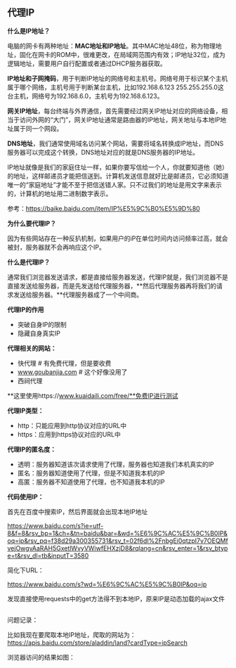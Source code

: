 ## 代理IP

**什么是IP地址？**

电脑的网卡有两种地址：**MAC地址和IP地址**。其中MAC地址48位，称为物理地址，固化在网卡的ROM中，很难更改，在局域网范围内有效；IP地址32位，成为逻辑地址，需要用户自行配置或者通过DHCP服务器获取。

**IP地址和子网掩码**，用于判断IP地址的网络号和主机号。网络号用于标识某个主机属于哪个网络，主机号用于判断某台主机，比如192.168.6.123 255.255.255.0这台主机，网络号为192.168.6.0，主机号为192.168.6.123。

**网关IP地址**，每台终端与外界通信，首先需要经过网关IP地址对应的网络设备，相当于访问外网的“大门”，网关IP地址通常是路由器的IP地址，网关地址与本地IP地址属于同一个网段。

**DNS地址**，我们通常使用域名访问某个网站，需要将域名转换成IP地址，而DNS服务器可以完成这个转换，DNS地址对应的就是DNS服务器的IP地址。

IP地址就像是我们的家庭住址一样，如果你要写信给一个人，你就要知道他（她）的地址，这样邮递员才能把信送到。计算机发送信息就好比是邮递员，它必须知道唯一的“家庭地址”才能不至于把信送错人家。只不过我们的地址是用文字来表示的，计算机的地址用二进制数字表示。

参考：https://baike.baidu.com/item/IP%E5%9C%B0%E5%9D%80

**为什么要代理IP？**

因为有些网站存在一种反扒机制，如果用户的iP在单位时间内访问频率过高，就会被封，服务器就不会再响应这个IP。

**什么是代理IP？**

通常我们浏览器发送请求，都是直接给服务器发送，代理IP就是，我们浏览器不是直接发送给服务器，而是先发送给代理服务器，**然后代理服务器再将我们的请求发送给服务器。**代理服务器成了一个中间商。

**代理IP的作用**

- 突破自身IP的限制
- 隐藏自身真实IP

**代理相关的网站：**

- 快代理 # 有免费代理，但是要收费
- www.goubanjia.com # 这个好像没用了
- 西祠代理

**这里使用https://www.kuaidaili.com/free/**免费IP进行测试

**代理IP类型：**

- http：只能应用到http协议对应的URL中
- https：应用到https协议对应的URL中

**代理IP的匿名度：**

- 透明：服务器知道该次请求使用了代理，服务器也知道我们本机真实的IP
- 匿名：服务器知道使用了代理，但是不知道我本机的IP
- 高匿：服务器不知道使用了代理，也不知道我本机的IP

**代码使用IP：**

首先在百度中搜索IP，然后界面就会出现本地IP地址

https://www.baidu.com/s?ie=utf-8&f=8&rsv_bp=1&ch=&tn=baidu&bar=&wd=%E6%9C%AC%E5%9C%B0IP&oq=ip&rsv_pq=f38d29a300355731&rsv_t=02f6dI%2FnbgEi0qtzpI7v7OEQMfvejOwgvAaRAH5GxetlWvyVWiwfEHXzjD8&rqlang=cn&rsv_enter=1&rsv_btype=t&rsv_dl=tb&inputT=3580

简化下URL：

https://www.baidu.com/s?wd=%E6%9C%AC%E5%9C%B0IP&oq=ip

发现直接使用requests中的get方法得不到本地IP，原来IP是动态加载的ajax文件

```

```

问题记录：

比如我现在要爬取本地IP地址，爬取的网站为：https://apis.baidu.com/store/aladdin/land?cardType=ipSearch

浏览器访问的结果如图：